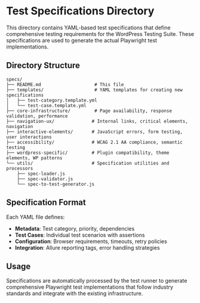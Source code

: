 # Test Specifications Directory

This directory contains YAML-based test specifications that define comprehensive testing requirements for the WordPress Testing Suite. These specifications are used to generate the actual Playwright test implementations.

## Directory Structure

```
specs/
├── README.md                    # This file
├── templates/                   # YAML templates for creating new specifications
│   ├── test-category.template.yml
│   └── test-case.template.yml
├── core-infrastructure/         # Page availability, response validation, performance
├── navigation-ux/              # Internal links, critical elements, navigation
├── interactive-elements/       # JavaScript errors, form testing, user interactions
├── accessibility/              # WCAG 2.1 AA compliance, semantic testing
├── wordpress-specific/         # Plugin compatibility, theme elements, WP patterns
└── utils/                      # Specification utilities and processors
    ├── spec-loader.js
    ├── spec-validator.js
    └── spec-to-test-generator.js
```

## Specification Format

Each YAML file defines:
- **Metadata**: Test category, priority, dependencies
- **Test Cases**: Individual test scenarios with assertions
- **Configuration**: Browser requirements, timeouts, retry policies
- **Integration**: Allure reporting tags, error handling strategies

## Usage

Specifications are automatically processed by the test runner to generate comprehensive Playwright test implementations that follow industry standards and integrate with the existing infrastructure.